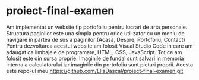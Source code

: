 # proiect-final-examen
Am implementat un website tip portofoliu pentru lucrari de arta personale.
Structura paginilor este una simpla pentru orice utilizator cu un meniu de navigare in partea de sus a paginilor  (Acasă, Despre, Portofoliu, Contact) 
Pentru dezvoltarea acestui website am folosit Visual Studio Code in care am adaugat ca limbajele de programare, HTML, CSS, JavaScript.
Tot ce am folosit este din sursa proprie.
Imaginile de fundal sunt salvari in memoria interna a calculatorului iar imaginile din portofoliu sunt picturi proprii.
Acesta este repo-ul meu https://github.com/EllaDascal/proiect-final-examen.git
